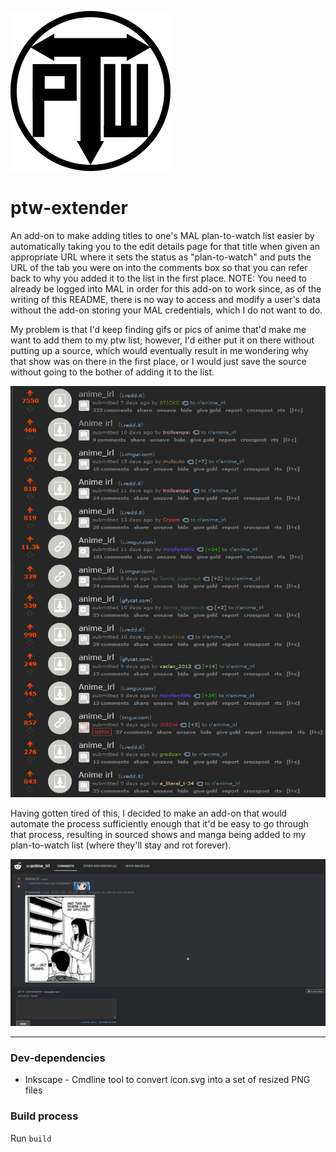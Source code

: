 ![PTW-Extender Icon](icons/icon.svg "PTW-Extender Icon")
# ptw-extender

An add-on to make adding titles to one's MAL plan-to-watch list easier by automatically taking you to the edit details page for that title when given an appropriate URL where it sets the status as "plan-to-watch" and puts the URL of the tab you were on into the comments box so that you can refer back to why you added it to the list in the first place.  NOTE: You need to already be logged into MAL in order for this add-on to work since, as of the writing of this README, there is no way to access and modify a user's data without the add-on storing your MAL credentials, which I do not want to do.

My problem is that I'd keep finding gifs or pics of anime that'd make me want to add them to my ptw list; however, I'd either put it on there without putting up a source, which would eventually result in me wondering why that show was on there in the first place, or I would just save the source without going to the bother of adding it to the list. 

![The Problem](the_problem.png "The Problem")

Having gotten tired of this, I decided to make an add-on that would automate the process sufficiently enough that it'd be easy to go through that process, resulting in sourced shows and manga being added to my plan-to-watch list (where they'll stay and rot forever). 

![The Solution](the_solution.gif "The Solution")

---

### Dev-dependencies
  * Inkscape - Cmdline tool to convert icon.svg into a set of resized PNG files

### Build process
Run `build`
